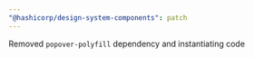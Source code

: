 ```yaml
---
"@hashicorp/design-system-components": patch
---
```


Removed `popover-polyfill` dependency and instantiating code
